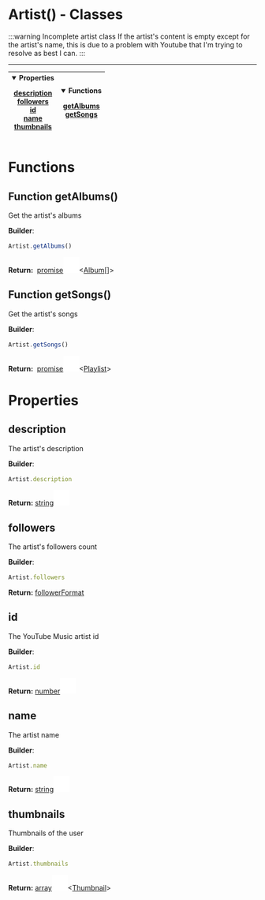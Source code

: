 <!-- This file is generated by a script. Do not edit directly -->
# Artist() - Classes<Badge type="warning" text="1" />
:::warning Incomplete artist class
If the artist's content is empty except for the artist's name, this is due to a problem with Youtube that I'm trying to resolve as best I can.
:::



---
| <details open><summary>Properties</summary><p>[description](#description)<br>[followers](#followers)<br>[id](#id)<br>[name](#name)<br>[thumbnails](#thumbnails)</p></details> | <details open><summary>Functions</summary><p>[getAlbums](#function-getalbums)<br>[getSongs](#function-getsongs)</p></details> |
| --- | --- |



 # Functions


## Function getAlbums() 
Get the artist's albums

**Builder**:
````javascript
Artist.getAlbums()
````



<span class="flex_return">**Return:**&nbsp;
[promise![Link](/assets/img/external_link.svg)](https://developer.mozilla.org/en-US/docs/Web/JavaScript/Reference/Global_Objects/Promise)&lt;[Album](/documentation/class/Album)[]&gt;</span>
## Function getSongs() 
Get the artist's songs

**Builder**:
````javascript
Artist.getSongs()
````



<span class="flex_return">**Return:**&nbsp;
[promise![Link](/assets/img/external_link.svg)](https://developer.mozilla.org/en-US/docs/Web/JavaScript/Reference/Global_Objects/Promise)&lt;[Playlist](/documentation/class/Playlist)&gt;</span>


 # Properties


## description
The artist's description

**Builder**:
````javascript
Artist.description
````



**Return:**
<span class="flex_return">[string![Link](/assets/img/external_link.svg)](https://developer.mozilla.org/en-US/docs/Web/JavaScript/Reference/Global_Objects/String)</span>
## followers
The artist's followers count

**Builder**:
````javascript
Artist.followers
````



**Return:**
<span class="flex_return">[followerFormat](/documentation/type/followerFormat)</span>
## id
The YouTube Music artist id

**Builder**:
````javascript
Artist.id
````



**Return:**
<span class="flex_return">[number![Link](/assets/img/external_link.svg)](https://developer.mozilla.org/en-US/docs/Web/JavaScript/Reference/Global_Objects/Number)</span>
## name
The artist name

**Builder**:
````javascript
Artist.name
````



**Return:**
<span class="flex_return">[string![Link](/assets/img/external_link.svg)](https://developer.mozilla.org/en-US/docs/Web/JavaScript/Reference/Global_Objects/String)</span>
## thumbnails
Thumbnails of the user

**Builder**:
````javascript
Artist.thumbnails
````



**Return:**
<span class="flex_return">[array![Link](/assets/img/external_link.svg)](https://developer.mozilla.org/en-US/docs/Web/JavaScript/Reference/Global_Objects/Array)&lt;[Thumbnail](/documentation/class/Thumbnail)&gt;</span>